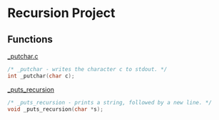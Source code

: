 # Recursion Project

## Functions

[_putchar.c](../0x07-recursion/_putchar.c)
```c
/* _putchar - writes the character c to stdout. */
int _putchar(char c);
```

[_puts_recursion](../0x07-recursion/0-puts_recursion.c)
```c
/* _puts_recursion - prints a string, followed by a new line. */
void _puts_recursion(char *s);
```
